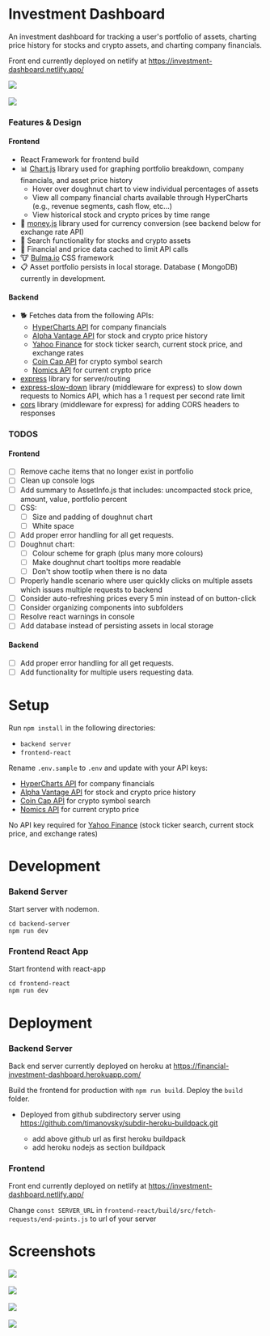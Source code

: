# Investment Dashboard

An investment dashboard for tracking a user's portfolio of assets, charting price history for stocks and crypto assets, and charting company financials.

Front end currently deployed on netlify at https://investment-dashboard.netlify.app/

<kbd> 
<img src="https://user-images.githubusercontent.com/85373263/144309007-239ea645-0539-4e8c-80bc-0dddc2012424.png"/>
</kbd>
<br />
<br />
<kbd> 
<img src="https://user-images.githubusercontent.com/85373263/144309020-173b424c-b20e-4b2e-a0e5-b696e73679c0.png"/>
</kbd>

### Features & Design

#### Frontend

- React Framework for frontend build
- :bar_chart: [Chart.js](https://www.chartjs.org/) library used for graphing portfolio breakdown, company financials, and asset price history
  - Hover over doughnut chart to view individual percentages of assets
  - View all company financial charts available through HyperCharts (e.g., revenue segments, cash flow, etc...)
  - View historical stock and crypto prices by time range
- :currency_exchange: [money.js](https://openexchangerates.github.io/money.js/) library used for currency conversion (see backend below for exchange rate API)
- :telescope: Search functionality for stocks and crypto assets
- :brain: Financial and price data cached to limit API calls
- :cow: [Bulma.io](https://bulma.io/) CSS framework
- :clipboard: Asset portfolio persists in local storage. Database ( MongoDB) currently in development.

#### Backend

- :dog2: Fetches data from the following APIs:
  - [HyperCharts API](https://hypercharts.co/api-docs) for company financials
  - [Alpha Vantage API](https://www.alphavantage.co/) for stock and crypto price history
  - [Yahoo Finance](https://www.yahoofinanceapi.com/) for stock ticker search, current stock price, and exchange rates
  - [Coin Cap API](https://docs.coincap.io/) for crypto symbol search
  - [Nomics API](https://nomics.com/docs/) for current crypto price
- [express](https://www.npmjs.com/package/express) library for server/routing
- [express-slow-down](https://www.npmjs.com/package/express-slow-down) library (middleware for express) to slow down requests to Nomics API, which has a 1 request per second rate limit
- [cors](https://www.npmjs.com/package/cors) library (middleware for express) for adding CORS headers to responses

### TODOS

#### Frontend

- [ ] Remove cache items that no longer exist in portfolio
- [ ] Clean up console logs
- [ ] Add summary to AssetInfo.js that includes: uncompacted stock price, amount, value, portfolio percent
- [ ] CSS:
  - [ ] Size and padding of doughnut chart
  - [ ] White space
- [ ] Add proper error handling for all get requests.
- [ ] Doughnut chart:
  - [ ] Colour scheme for graph (plus many more colours)
  - [ ] Make doughnut chart tooltips more readable
  - [ ] Don't show tootlip when there is no data
- [ ] Properly handle scenario where user quickly clicks on multiple assets which issues multiple requests to backend
- [ ] Consider auto-refreshing prices every 5 min instead of on button-click
- [ ] Consider organizing components into subfolders
- [ ] Resolve react warnings in console
- [ ] Add database instead of persisting assets in local storage

#### Backend

- [ ] Add proper error handling for all get requests.
- [ ] Add functionality for multiple users requesting data.

# Setup

Run `npm install` in the following directories:

- `backend server`
- `frontend-react`

Rename `.env.sample` to `.env` and update with your API keys:

- [HyperCharts API](https://hypercharts.co/api-docs) for company financials
- [Alpha Vantage API](https://www.alphavantage.co/) for stock and crypto price history
- [Coin Cap API](https://docs.coincap.io/) for crypto symbol search
- [Nomics API](https://nomics.com/docs/) for current crypto price

No API key required for [Yahoo Finance](https://www.yahoofinanceapi.com/) (stock ticker search, current stock price, and exchange rates)

# Development

### Bakend Server

Start server with nodemon.

```
cd backend-server
npm run dev
```

### Frontend React App

Start frontend with react-app

```
cd frontend-react
npm run dev
```

# Deployment

### Backend Server

Back end server currently deployed on heroku at https://financial-investment-dashboard.herokuapp.com/

Build the frontend for production with `npm run build`. Deploy the `build` folder.

- Deployed from github subdirectory server using https://github.com/timanovsky/subdir-heroku-buildpack.git

  - add above github url as first heroku buildpack
  - add heroku nodejs as section buildpack

### Frontend

Front end currently deployed on netlify at https://investment-dashboard.netlify.app/

Change `const SERVER_URL` in `frontend-react/build/src/fetch-requests/end-points.js` to url of your server

# Screenshots

<kbd> 
<img src="https://user-images.githubusercontent.com/85373263/144309007-239ea645-0539-4e8c-80bc-0dddc2012424.png"/>
</kbd>
<br />
<br />
<kbd> 
<img src="https://user-images.githubusercontent.com/85373263/144320453-bfc27a5f-2f1c-4f5e-8838-35999c48474e.png"/>
</kbd>
<br />
<br />
<kbd> 
<img src="https://user-images.githubusercontent.com/85373263/144309020-173b424c-b20e-4b2e-a0e5-b696e73679c0.png"/>
</kbd>
<br />
<br />
<kbd> 
<img src="https://user-images.githubusercontent.com/85373263/144320484-03bc58df-c47f-4565-850f-0929ff820a7d.png"/>
</kbd>
